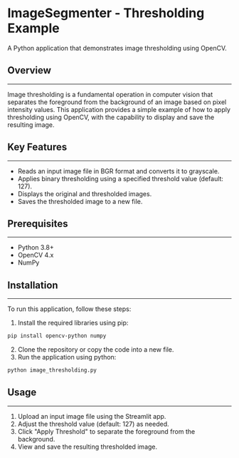 # ImageSegmenter - Thresholding Example

A Python application that demonstrates image thresholding using OpenCV.

## Overview
------------

Image thresholding is a fundamental operation in computer vision that separates the foreground from the background of an image based on pixel intensity values. This application provides a simple example of how to apply thresholding using OpenCV, with the capability to display and save the resulting image.

## Key Features
----------------

*   Reads an input image file in BGR format and converts it to grayscale.
*   Applies binary thresholding using a specified threshold value (default: 127).
*   Displays the original and thresholded images.
*   Saves the thresholded image to a new file.

## Prerequisites
----------------

*   Python 3.8+
*   OpenCV 4.x
*   NumPy

## Installation
---------------

To run this application, follow these steps:

1.  Install the required libraries using pip:
   
```bash
pip install opencv-python numpy
```

2.  Clone the repository or copy the code into a new file.
3.  Run the application using python:
```bash
python image_thresholding.py
```

## Usage
---------

1.  Upload an input image file using the Streamlit app.
2.  Adjust the threshold value (default: 127) as needed.
3.  Click "Apply Threshold" to separate the foreground from the background.
4.  View and save the resulting thresholded image.

